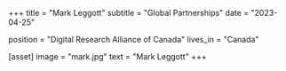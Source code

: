 +++
title = "Mark Leggott"
subtitle = "Global Partnerships"
date = "2023-04-25"

position = "Digital Research Alliance of Canada"
lives_in = "Canada"

[asset]
  image = "mark.jpg"
  text = "Mark Leggott"
+++
